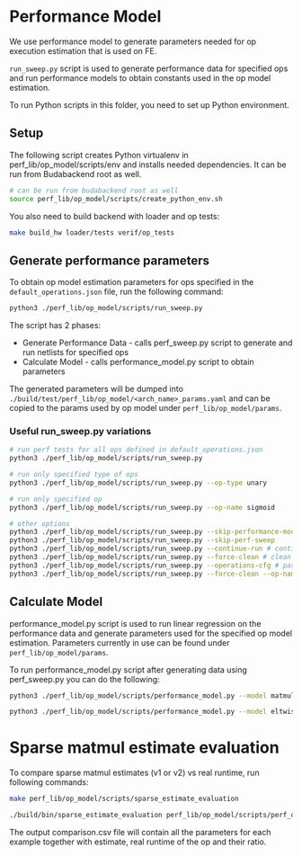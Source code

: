 # Performance Model

We use performance model to generate parameters needed for op execution estimation that is used on FE.

`run_sweep.py` script is used to generate performance data for specified ops
and run performance models to obtain constants used in the op model estimation.

To run Python scripts in this folder, you need to set up Python environment.


## Setup

The following script creates Python virtualenv in perf_lib/op_model/scripts/env and installs needed dependencies.
It can be run from Budabackend root as well.
```bash
# can be run from budabackend root as well
source perf_lib/op_model/scripts/create_python_env.sh
```

You also need to build backend with loader and op tests:
```bash
make build_hw loader/tests verif/op_tests
```



## Generate performance parameters

To obtain op model estimation parameters for ops specified in the `default_operations.json` file, run the following command:

```bash
python3 ./perf_lib/op_model/scripts/run_sweep.py
```

The script has 2 phases:
- Generate Performance Data - calls perf_sweep.py script to generate and run netlists for specified ops
- Calculate Model - calls performance_model.py script to obtain parameters

The generated parameters will be dumped into `./build/test/perf_lib/op_model/<arch_name>_params.yaml` and can be copied to the
params used by op model under `perf_lib/op_model/params`.

### Useful run_sweep.py variations

```bash
# run perf tests for all ops defined in default_operations.json
python3 ./perf_lib/op_model/scripts/run_sweep.py

# run only specified type of ops
python3 ./perf_lib/op_model/scripts/run_sweep.py --op-type unary

# run only specified op
python3 ./perf_lib/op_model/scripts/run_sweep.py --op-name sigmoid

# other options
python3 ./perf_lib/op_model/scripts/run_sweep.py --skip-performance-model
python3 ./perf_lib/op_model/scripts/run_sweep.py --skip-perf-sweep
python3 ./perf_lib/op_model/scripts/run_sweep.py --continue-run # continue if previous command was interrupted
python3 ./perf_lib/op_model/scripts/run_sweep.py --force-clean # clean previous temporary data and start from scratch
python3 ./perf_lib/op_model/scripts/run_sweep.py --operations-cfg # pass different configurations file
python3 ./perf_lib/op_model/scripts/run_sweep.py --force-clean --op-name add
```


## Calculate Model

performance_model.py script is used to run linear regression on the performance data and generate parameters
used for the specified op model estimation. Parameters currently in use can be found under `perf_lib/op_model/params`.

To run performance_model.py script after generating data using perf_sweep.py you can do the following:

```bash
python3 ./perf_lib/op_model/scripts/performance_model.py --model matmul scripts/perf_data/matmul-op-performance.csv

python3 ./perf_lib/op_model/scripts/performance_model.py --model eltwise scripts/perf_data/sqrt-op-performance.csv
```


# Sparse matmul estimate evaluation


To compare sparse matmul estimates (v1 or v2) vs real runtime, run following commands:

```bash
make perf_lib/op_model/scripts/sparse_estimate_evaluation

./build/bin/sparse_estimate_evaluation perf_lib/op_model/scripts/perf_data/wormhole_b0/matmul-sparse-op-performance.csv comparison.csv [v1/v2]
```

The output comparison.csv file will contain all the parameters for each example together with estimate, real runtime of the op and their ratio.